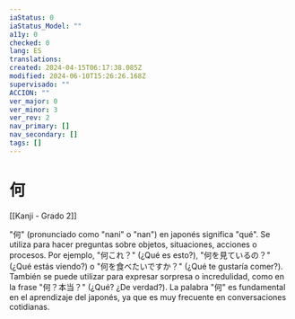 ```yaml
---
iaStatus: 0
iaStatus_Model: ""
a11y: 0
checked: 0
lang: ES
translations: 
created: 2024-04-15T06:17:38.085Z
modified: 2024-06-10T15:26:26.168Z
supervisado: ""
ACCION: ""
ver_major: 0
ver_minor: 3
ver_rev: 2
nav_primary: []
nav_secondary: []
tags: []
---
```

# 何

[[Kanji - Grado 2]]

"何" (pronunciado como "nani" o "nan") en japonés significa "qué". Se utiliza para hacer preguntas sobre objetos, situaciones, acciones o procesos. Por ejemplo, "何これ？" (¿Qué es esto?), "何を見ているの？" (¿Qué estás viendo?) o "何を食べたいですか？" (¿Qué te gustaría comer?). También se puede utilizar para expresar sorpresa o incredulidad, como en la frase "何？本当？" (¿Qué? ¿De verdad?). La palabra "何" es fundamental en el aprendizaje del japonés, ya que es muy frecuente en conversaciones cotidianas.
